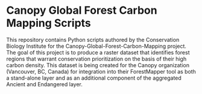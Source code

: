 # Canopy Global Forest Carbon Mapping Scripts
This repository contains Python scripts authored by the Conservation Biology Institute for the Canopy-Global-Forest-Carbon-Mapping project. 
The goal of this project is to produce a raster dataset that identifies forest regions that warrant conservation prioritization on the basis of their high carbon density. 
This dataset is being created for the Canopy organization (Vancouver, BC, Canada) for integration into their ForestMapper tool as both a stand-alone layer and as an additional component of the aggregated Ancient and Endangered layer.
